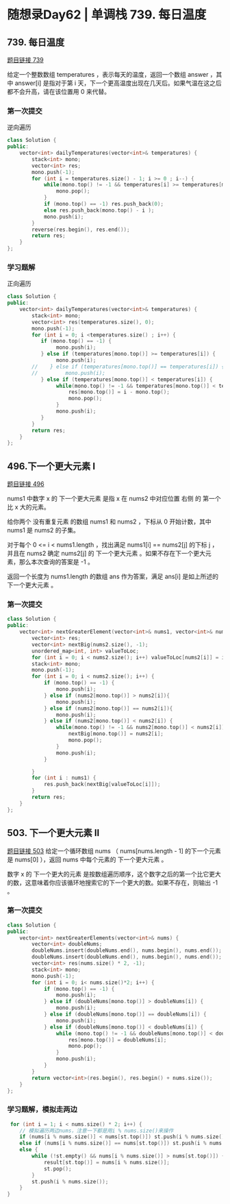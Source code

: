 # 随想录Day62 |  单调栈 739. 每日温度


##  739. 每日温度
[题目链接 739](https://leetcode.cn/problems/daily-temperatures/)

给定一个整数数组 temperatures ，表示每天的温度，返回一个数组 answer ，其中 answer[i] 是指对于第 i 天，下一个更高温度出现在几天后。如果气温在这之后都不会升高，请在该位置用 0 来代替。

 
### 第一次提交
逆向遍历
```cpp
class Solution {
public:
    vector<int> dailyTemperatures(vector<int>& temperatures) {
        stack<int> mono;
        vector<int> res;
        mono.push(-1);
        for (int i = temperatures.size() - 1; i >= 0 ; i--) {
            while(mono.top() != -1 && temperatures[i] >= temperatures[mono.top()]) {
                mono.pop();
            }
            if (mono.top() == -1) res.push_back(0);
            else res.push_back(mono.top() - i );
            mono.push(i);
        }
        reverse(res.begin(), res.end());
        return res;
    }
};
```
### 学习题解
正向遍历
```cpp
class Solution {
public:
    vector<int> dailyTemperatures(vector<int>& temperatures) {
        stack<int> mono;
        vector<int> res(temperatures.size(), 0);
        mono.push(-1);
        for (int i = 0; i <temperatures.size() ; i++) {
           if (mono.top() == -1) {
                mono.push(i);
           } else if (temperatures[mono.top()] >= temperatures[i]) {
                mono.push(i);
        //    } else if (temperatures[mono.top()] == temperatures[i]) {
        //         mono.push(i);
           } else if (temperatures[mono.top()] < temperatures[i]) {
                while(mono.top() != -1 && temperatures[mono.top()] < temperatures[i]) {
                    res[mono.top()] = i - mono.top();
                    mono.pop();
                }
                mono.push(i);
           }
        }
        return res;
    }
};
```

## 496.下一个更大元素 I
[题目链接 496](https://leetcode.cn/problems/next-greater-element-i/description/)

nums1 中数字 x 的 下一个更大元素 是指 x 在 nums2 中对应位置 右侧 的 第一个 比 x 大的元素。

给你两个 没有重复元素 的数组 nums1 和 nums2 ，下标从 0 开始计数，其中nums1 是 nums2 的子集。

对于每个 0 <= i < nums1.length ，找出满足 nums1[i] == nums2[j] 的下标 j ，并且在 nums2 确定 nums2[j] 的 下一个更大元素 。如果不存在下一个更大元素，那么本次查询的答案是 -1 。

返回一个长度为 nums1.length 的数组 ans 作为答案，满足 ans[i] 是如上所述的 下一个更大元素 。

### 第一次提交
```cpp
class Solution {
public:
    vector<int> nextGreaterElement(vector<int>& nums1, vector<int>& nums2) {
        vector<int> res;
        vector<int> nextBig(nums2.size(), -1);
        unordered_map<int, int> valueToLoc;
        for (int i = 0; i < nums2.size(); i++) valueToLoc[nums2[i]] = i;
        stack<int> mono;
        mono.push(-1);
        for (int i = 0; i < nums2.size(); i++) {
            if (mono.top() == -1) {
                mono.push(i);
            } else if (nums2[mono.top()] > nums2[i]){
                mono.push(i);
            } else if (nums2[mono.top()] == nums2[i]){
                mono.push(i);
            } else if (nums2[mono.top()] < nums2[i]) {
                while(mono.top() != -1 && nums2[mono.top()] < nums2[i]) {
                    nextBig[mono.top()] = nums2[i];
                    mono.pop();
                }
                mono.push(i);
            }

        }
        for (int i : nums1) {
            res.push_back(nextBig[valueToLoc[i]]);
        }
        return res;
    }
};
```

## 503. 下一个更大元素 II
[题目链接 503](https://leetcode.cn/problems/next-greater-element-ii/description/)
给定一个循环数组 nums （ nums[nums.length - 1] 的下一个元素是 nums[0] ），返回 nums 中每个元素的 下一个更大元素 。

数字 x 的 下一个更大的元素 是按数组遍历顺序，这个数字之后的第一个比它更大的数，这意味着你应该循环地搜索它的下一个更大的数。如果不存在，则输出 -1 。

### 第一次提交
```cpp
class Solution {
public:
    vector<int> nextGreaterElements(vector<int>& nums) {
        vector<int> doubleNums;
        doubleNums.insert(doubleNums.end(), nums.begin(), nums.end());
        doubleNums.insert(doubleNums.end(), nums.begin(), nums.end());
        vector<int> res(nums.size() * 2, -1);
        stack<int> mono;
        mono.push(-1);
        for (int i = 0; i< nums.size()*2; i++) {
            if (mono.top() == -1) {
                mono.push(i);
            } else if (doubleNums[mono.top()] > doubleNums[i]) {
                mono.push(i);
            } else if (doubleNums[mono.top()] == doubleNums[i]) {
                mono.push(i);   
            } else if (doubleNums[mono.top()] < doubleNums[i]) {
                while (mono.top() != -1 && doubleNums[mono.top()] < doubleNums[i]) {
                    res[mono.top()] = doubleNums[i];
                    mono.pop();
                }
                mono.push(i);
            }
        }
        return vector<int>(res.begin(), res.begin() + nums.size());
    }
};
```

### 学习题解，模拟走两边
```cpp
 for (int i = 1; i < nums.size() * 2; i++) { 
    // 模拟遍历两边nums，注意一下都是用i % nums.size()来操作
    if (nums[i % nums.size()] < nums[st.top()]) st.push(i % nums.size());
    else if (nums[i % nums.size()] == nums[st.top()]) st.push(i % nums.size()); 
    else {
        while (!st.empty() && nums[i % nums.size()] > nums[st.top()]) {
            result[st.top()] = nums[i % nums.size()];
            st.pop();
        }
        st.push(i % nums.size());
    }
}
```